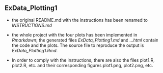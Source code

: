 ## ExData_Plotting1

- the original README.md with the instructions has been renamed to *INSTRUCTIONS.md*

- the whole project with the four plots has been implemented in *Rmarkdown*; the generated files *ExData_Plotting1.md* and *...html* contain the code and the plots. The source file to reproduce the output is *ExData_Plotting1.Rmd*.

- In order to comply with the instructions, there are also the files plot1.R, plot2.R, etc. and their corresponding figures plot1.png, plot2.png, etc.
